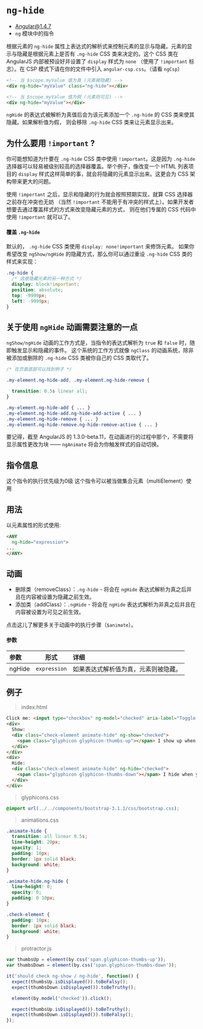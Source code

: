 # `ng-hide`
- Angular@1.4.7
- `ng` 模块中的指令

根据元素的 `ng-hide` 属性上表达式的解析式来控制元素的显示与隐藏。元素的显示与隐藏是根据元素上是否有
`.ng-hide` CSS 类来决定的。这个 CSS 类在 AngularJS 内部被预设好并设置了 `display` 样式为 `none`
（使用了 `!important` 标志）。在 CSP 模式下请在你的文件中引入 `angular-csp.css`。（请看 `ngCsp`）

``` html
<!-- 当 $scope.myValue 值为真 (元素被隐藏) -->
<div ng-hide="myValue" class="ng-hide"></div>

<!-- 当 $scope.myValue 值为假 (元素则可见) -->
<div ng-hide="myValue"></div>
```

`ngHide` 的表达式被解析为真值后会为该元素添加一个 `.ng-hide` 的 CSS 类来使其隐藏。如果解析值为假，
则会移除 `.ng-hide` CSS 类来让元素显示出来。

## 为什么要用 `!important` ?

你可能想知道为什要在 `.ng-hide` CSS 类中使用 `!important`。这是因为 `.ng-hide`
选择器可以轻易被级别较高的选择器覆盖。举个例子，像改变一个 HTML 列表项目的 `display`
样式这样简单的事，就会将隐藏的元素显示出来。这更会为 CSS 架构带来更大的问题。

使用 `!important` 之后，显示和隐藏的行为就会按照预期实现，就算 CSS 选择器之前存在冲突也无妨
（当然 `!important` 不能用于有冲突的样式上）。如果开发者想要去通过覆盖样式的方式来改变隐藏元素的方式，
则在他们专属的 CSS 代码中使用 `!important` 就可以了。

#### 覆盖 `.ng-hide`

默认的， `.ng-hide` CSS 类使用 `display: none!important` 来修饰元素。
如果你希望改变 `ngShow/ngHide` 的隐藏方式，那么你可以通过重设 `.ng-hide` CSS 类的样式来实现：

``` css
.ng-hide {
  /* 这是隐藏元素的另一种方式 */
  display: block!important;
  position: absolute;
  top: -9999px;
  left: -9999px;
}
```

## 关于使用 `ngHide` 动画需要注意的一点

`ngShow/ngHide` 动画的工作方式是，当指令的表达式解析为 `true` 和 `false` 时，随即触发显示和隐藏的事件。
这个系统的工作方式就像 `ngClass` 的动画系统，除非被添加或删除的 `.ng-hide` CSS 类被你自己的 CSS 类取代了。

``` css
/* 在页面底部可以找到例子 */

.my-element.ng-hide-add, .my-element.ng-hide-remove {

  transition: 0.5s linear all;
}

.my-element.ng-hide-add { ... }
.my-element.ng-hide-add.ng-hide-add-active { ... }
.my-element.ng-hide-remove { ... }
.my-element.ng-hide-remove.ng-hide-remove-active { ... }
```

要记得，截至 AngularJS 的 1.3.0-beta.11，在动画进行的过程中那个，不需要将显示属性更改为块
—— `ngAnimate` 将会为你触发样式的自动切换。

## 指令信息

这个指令的执行优先级为0级
这个指令可以被当做集合元素（multiElement）使用

## 用法

以元素属性的形式使用:

``` html
<ANY
  ng-hide="expression">
...
</ANY>
```

## 动画

- 删除类（removeClass）：`.ng-hide` - 将会在 `ngHide` 表达式解析为真之后并且在内容被设置为隐藏之前生效。
- 添加类（addClass）：`.ngHide` - 将会在 `ngHide` 表达式解析为非真之后并且在内容被设置为可见之前生效。

点击这儿了解更多关于动画中的执行步骤（`$animate`）。

#### 参数

| 参数 | 形式 | 详细 |
|:----|:---:|:----|
|ngHide|`expression`| 如果表达式解析值为真，元素则被隐藏。|

## 例子

> index.html

``` html
Click me: <input type="checkbox" ng-model="checked" aria-label="Toggle ngShow"><br/>
<div>
  Show:
  <div class="check-element animate-hide" ng-show="checked">
    <span class="glyphicon glyphicon-thumbs-up"></span> I show up when your checkbox is checked.
  </div>
</div>
<div>
  Hide:
  <div class="check-element animate-hide" ng-hide="checked">
    <span class="glyphicon glyphicon-thumbs-down"></span> I hide when your checkbox is checked.
  </div>
</div>
```

> glyphicons.css

``` css
@import url(../../components/bootstrap-3.1.1/css/bootstrap.css);
```

> animations.css

``` css
.animate-hide {
  transition: all linear 0.5s;
  line-height: 20px;
  opacity: 1;
  padding: 10px;
  border: 1px solid black;
  background: white;
}

.animate-hide.ng-hide {
  line-height: 0;
  opacity: 0;
  padding: 0 10px;
}

.check-element {
  padding: 10px;
  border: 1px solid black;
  background: white;
}
```

> protractor.js

``` javascript
var thumbsUp = element(by.css('span.glyphicon-thumbs-up'));
var thumbsDown = element(by.css('span.glyphicon-thumbs-down'));

it('should check ng-show / ng-hide', function() {
  expect(thumbsUp.isDisplayed()).toBeFalsy();
  expect(thumbsDown.isDisplayed()).toBeTruthy();

  element(by.model('checked')).click();

  expect(thumbsUp.isDisplayed()).toBeTruthy();
  expect(thumbsDown.isDisplayed()).toBeFalsy();
});
```
